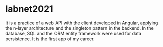# labnet2021
It is a practice of a web API with the client developed in Angular, 
applying the n-layer architecture and the singleton pattern in the backend. In the database, 
SQL and the ORM entity framework were used for data persistence.
It is  the first app of my career.

